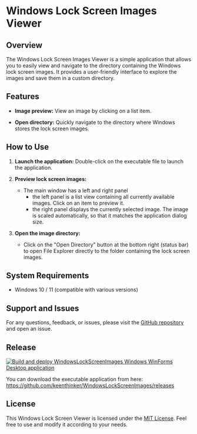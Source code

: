 # Windows Lock Screen Images Viewer

## Overview

The Windows Lock Screen Images Viewer is a simple application that allows you to easily view and navigate to the directory containing the Windows lock screen images. It provides a user-friendly interface to explore the images and save them in a custom directory.

## Features

- **Image preview:** View an image by clicking on a list item.
  
- **Open directory:** Quickly navigate to the directory where Windows stores the lock screen images.

## How to Use

1. **Launch the application:** Double-click on the executable file to launch the application.

2. **Preview lock screen images:**
   - The main window has a left and right panel
     - the left panel is a list view containing all currently available images. Click on an item to preview it.
     - the right panel displays the currently selected image. The image is scaled automatically, so that it matches the application dialog size.  

3. **Open the image directory:**
   - Click on the "Open Directory" button at the bottom right (status bar) to open File Explorer directly to the folder containing the lock screen images.

## System Requirements

- Windows 10 / 11 (compatible with various versions)

## Support and Issues

For any questions, feedback, or issues, please visit the [GitHub repository](https://github.com/keenthinker/WindowsLockScreenImages) and open an issue.

## Release
[![Build and deploy WindowsLockScreenImages Windows WinForms Desktop application](https://github.com/keenthinker/WindowsLockScreenImages/actions/workflows/WindowsLockScreenImagesBuild.yml/badge.svg)](https://github.com/keenthinker/WindowsLockScreenImages/actions/workflows/WindowsLockScreenImagesBuild.yml)

You can download the executable application from here: https://github.com/keenthinker/WindowsLockScreenImages/releases

## License

This Windows Lock Screen Viewer is licensed under the [MIT License](LICENSE). Feel free to use and modify it according to your needs.
